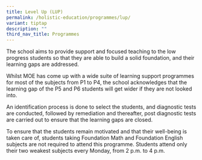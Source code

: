 ```yaml
---
title: Level Up (LUP)
permalink: /holistic-education/programmes/lup/
variant: tiptap
description: ""
third_nav_title: Programmes
---
```

<p>The school aims to provide support and focused teaching to the low progress
students so that they are able to build a solid foundation, and their learning
gaps are addressed.</p>
<p></p>
<p>Whilst MOE has come up with a wide suite of learning support programmes
for most of the subjects from P1 to P4, the school acknowledges that the
learning gap of the P5 and P6 students will get wider if they are not looked
into.</p>
<p></p>
<p>An identification process is done to select the students, and diagnostic
tests are conducted, followed by remediation and thereafter, post diagnostic
tests are carried out to ensure that the learning gaps are closed.</p>
<p></p>
<p>To ensure that the students remain motivated and that their well-being
is taken care of, students taking Foundation Math and Foundation English
subjects are not required to attend this programme. Students attend only
their two weakest subjects every Monday, from 2 p.m. to 4 p.m.</p>